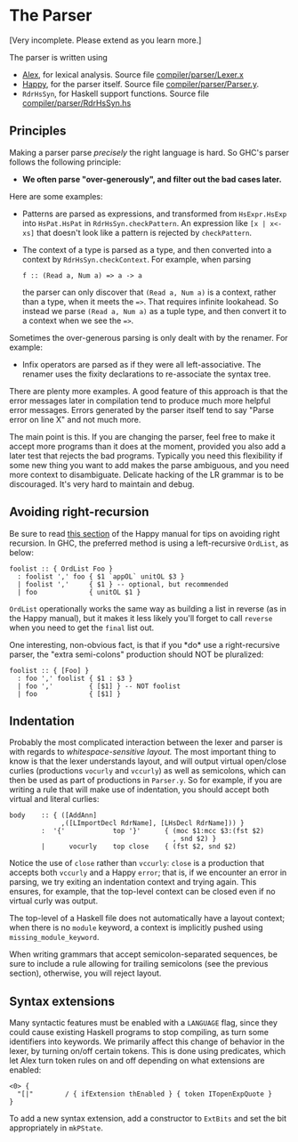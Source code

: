 # The Parser


\[Very incomplete.  Please extend as you learn more.\]


The parser is written using

- [Alex](http://www.haskell.org/alex/), for lexical analysis.  Source file [compiler/parser/Lexer.x](/trac/ghc/browser/ghc/compiler/parser/Lexer.x)
- [Happy](http://www.haskell.org/happy/), for the parser itself.  Source file [compiler/parser/Parser.y](/trac/ghc/browser/ghc/compiler/parser/Parser.y).
- `RdrHsSyn`, for Haskell support functions.  Source file [compiler/parser/RdrHsSyn.hs](/trac/ghc/browser/ghc/compiler/parser/RdrHsSyn.hs)

## Principles


Making a parser parse *precisely* the right language is hard.  So GHC's parser follows the following principle:

- **We often parse "over-generously", and filter out the bad cases later.**


Here are some examples:

- Patterns are parsed as expressions, and transformed from `HsExpr.HsExp` into `HsPat.HsPat` in `RdrHsSyn.checkPattern`.  An expression like `[x | x<-xs]` that doesn't look like a pattern is rejected by `checkPattern`.

- The context of a type is parsed as a type, and then converted into a context by `RdrHsSyn.checkContext`.  For example, when parsing

  ```wiki
  f :: (Read a, Num a) => a -> a
  ```

  the parser can only discover that `(Read a, Num a)` is a context, rather than a type, when it meets the `=>`.  That requires infinite lookahead.  So instead we parse `(Read a, Num a)` as a tuple type, and then convert it to a context when we see the `=>`.


Sometimes the over-generous parsing is only dealt with by the renamer.  For example:

- Infix operators are parsed as if they were all left-associative. The renamer uses the fixity declarations to re-associate the syntax tree.


There are plenty more examples.  A good feature of this approach is that the error messages later in compilation tend to produce much more helpful error messages.  Errors generated by the parser itself tend to say "Parse error on line X" and not much more.


The main point is this.  If you are changing the parser, feel free to make it accept more programs than it does at the moment, provided you also add a later test that rejects the bad programs.  Typically you need this flexibility if some new thing you want to add makes the parse ambiguous, and you need more context to disambiguate.  Delicate hacking of the LR grammar is to be discouraged.  It's very hard to maintain and debug.

## Avoiding right-recursion


Be sure to read [this section](https://www.haskell.org/happy/doc/html/sec-sequences.html) of the Happy manual for tips on avoiding right recursion.  In GHC, the preferred method is using a left-recursive `OrdList`, as below:

```wiki
foolist :: { OrdList Foo }
  : foolist ',' foo { $1 `appOL` unitOL $3 }
  | foolist ','     { $1 } -- optional, but recommended
  | foo             { unitOL $1 }
```

`OrdList` operationally works the same way as building a list in reverse (as in the Happy manual), but it makes it less likely you'll forget to call `reverse` when you need to get the `final` list out.


One interesting, non-obvious fact, is that if you \*do\* use a right-recursive parser, the "extra semi-colons" production should NOT be pluralized:

```wiki
foolist :: { [Foo] }
  : foo ',' foolist { $1 : $3 }
  | foo ','         { [$1] } -- NOT foolist
  | foo             { [$1] }
```

## Indentation


Probably the most complicated interaction between the lexer and parser is with regards to *whitespace-sensitive layout.* The most important thing to know is that the lexer understands layout, and will output virtual open/close curlies (productions `vocurly` and `vccurly`) as well as semicolons, which can then be used as part of productions in `Parser.y`.  So for example, if you are writing a rule that will make use of indentation, you should accept both virtual and literal curlies:

```wiki
body    :: { ([AddAnn]                                                             
             ,([LImportDecl RdrName], [LHsDecl RdrName])) }                      
        :  '{'            top '}'      { (moc $1:mcc $3:(fst $2)                   
                                         , snd $2) }                             
        |      vocurly    top close    { (fst $2, snd $2) 
```


Notice the use of `close` rather than `vccurly`: `close` is a production that accepts both `vccurly` and a Happy `error`; that is, if we encounter an error in parsing, we try exiting an indentation context and trying again. This ensures, for example, that the top-level context can be closed even if no virtual curly was output.


The top-level of a Haskell file does not automatically have a layout context; when there is no `module` keyword, a context is implicitly pushed using `missing_module_keyword`.


When writing grammars that accept semicolon-separated sequences, be sure to include a rule allowing for trailing semicolons (see the previous section), otherwise, you will reject layout.

## Syntax extensions


Many syntactic features must be enabled with a `LANGUAGE` flag, since they could cause existing Haskell programs to stop compiling, as turn some identifiers into keywords. We primarily affect this change of behavior in the lexer, by turning on/off certain tokens. This is done using predicates, which let Alex turn token rules on and off depending on what extensions are enabled:

```wiki
<0> {                                                                              
  "[|"        / { ifExtension thEnabled } { token ITopenExpQuote } 
}
```


To add a new syntax extension, add a constructor to `ExtBits` and set the bit appropriately in `mkPState`.
